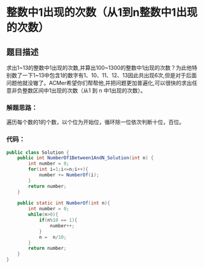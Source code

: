 # 整数中1出现的次数（从1到n整数中1出现的次数）

## 题目描述
求出1~13的整数中1出现的次数,并算出100~1300的整数中1出现的次数？为此他特别数了一下1~13中包含1的数字有1、10、11、12、13因此共出现6次,但是对于后面问题他就没辙了。ACMer希望你们帮帮他,并把问题更加普遍化,可以很快的求出任意非负整数区间中1出现的次数（从1 到 n 中1出现的次数）。

### 解题思路：
遍历每个数的1的个数，以个位为开始位，循环除一位依次判断十位，百位。


### 代码：


```java
public class Solution {
    public int NumberOf1Between1AndN_Solution(int n) {
        int number = 0;
        for(int i=1;i<=n;i++){
            number += NumberOf(i);
        }
        return number;
    }
    
    public static int NumberOf(int n){
        int number = 0;
        while(n>0){
            if(n%10 == 1){
                number++;
            }
            n =  n/10;
        }
        return number;
    }
}

```